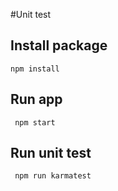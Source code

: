 #Unit test 

## Install package 

<code>npm install</code>

## Run app

<code> npm start</code>
## Run unit test

<code> npm run karmatest</code>

